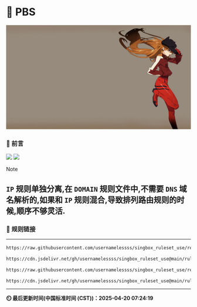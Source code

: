 
# 🧸 PBS
![](https://raw.githubusercontent.com/usernamelessss/picture-bed/main/images/202504042256831.jpg)
### 📣 前言
![](https://shields.io/badge/-移除重复规则-ff69b4) ![](https://shields.io/badge/-IP&nbsp;规则单独存放不与&nbsp;DOMAIN&nbsp;等混合-green)
> [!NOTE]
**`IP` 规则单独分离,在 `DOMAIN` 规则文件中,不需要 `DNS` 域名解析的,如果和 `IP` 规则混合,导致排列路由规则的时候,顺序不够灵活.**
---

###  🔗 规则链接
---

```url
https://raw.githubusercontent.com/usernamelessss/singbox_ruleset_use/refs/heads/main/rule/PBS/PBS_No_IP.json
```

```url
https://cdn.jsdelivr.net/gh/usernamelessss/singbox_ruleset_use@main/rule/PBS/PBS_No_IP.json
```

```url
https://raw.githubusercontent.com/usernamelessss/singbox_ruleset_use/refs/heads/main/rule/PBS/PBS_No_IP.srs
```

```url
https://cdn.jsdelivr.net/gh/usernamelessss/singbox_ruleset_use@main/rule/PBS/PBS_No_IP.srs
```

---
**⏲️ 最后更新时间(中国标准时间 (CST))：2025-04-20 07:24:19**